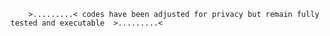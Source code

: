 

        >.........< codes have been adjusted for privacy but remain fully tested and executable  >.........<
